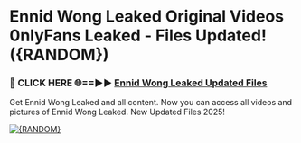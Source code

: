 # Ennid Wong Leaked Original Videos 0nlyFans Leaked - Files Updated! ({RANDOM})

<h3>🔴 CLICK HERE 🌐==►► <a href="https://betterlinks.top/A2PfLJ" rel="nofollow">Ennid Wong Leaked Updated Files</a></h3>

Get Ennid Wong Leaked and all content. Now you can access all videos and pictures of Ennid Wong Leaked. New Updated Files 2025!

[![{RANDOM}](https://i.imgur.com/ppqm5kG.gif)](https://betterlinks.top/A2PfLJ)